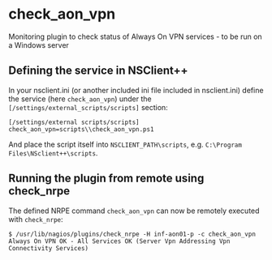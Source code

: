 # check_aon_vpn
Monitoring plugin to check status of Always On VPN services - to be run on a Windows server

## Defining the service in NSClient++
In your nsclient.ini (or another included ini file included in nsclient.ini) define the service (here `check_aon_vpn`) under the `[/settings/external_scripts/scripts]` section:

```
[/settings/external scripts/scripts]
check_aon_vpn=scripts\\check_aon_vpn.ps1
```

And place the script itself into `NSCLIENT_PATH\scripts`, e.g. `C:\Program Files\NSclient++\scripts`.

## Running the plugin from remote using check_nrpe
The defined NRPE command `check_aon_vpn` can now be remotely executed with `check_nrpe`:

```
$ /usr/lib/nagios/plugins/check_nrpe -H inf-aon01-p -c check_aon_vpn
Always On VPN OK - All Services OK (Server Vpn Addressing Vpn Connectivity Services)
```

